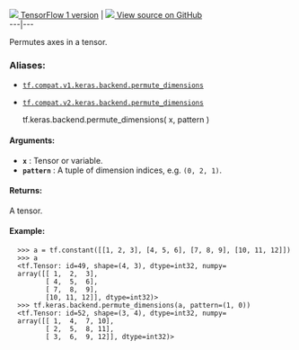 [ ![](https://tensorflow.google.cn/images/tf_logo_32px.png) TensorFlow 1
version](/versions/r1.15/api_docs/python/tf/keras/backend/permute_dimensions)
|  [ ![](https://tensorflow.google.cn/images/GitHub-Mark-32px.png) View source
on GitHub
](https://github.com/tensorflow/tensorflow/blob/r2.0/tensorflow/python/keras/backend.py#L2740-L2768)  
---|---  
  
Permutes axes in a tensor.

### Aliases:

  * [`tf.compat.v1.keras.backend.permute_dimensions`](/api_docs/python/tf/keras/backend/permute_dimensions)
  * [`tf.compat.v2.keras.backend.permute_dimensions`](/api_docs/python/tf/keras/backend/permute_dimensions)

    
    
    tf.keras.backend.permute_dimensions(
        x,
        pattern
    )
    

#### Arguments:

  * **`x`** : Tensor or variable.
  * **`pattern`** : A tuple of dimension indices, e.g. `(0, 2, 1)`.

#### Returns:

A tensor.

#### Example:

    
    
      >>> a = tf.constant([[1, 2, 3], [4, 5, 6], [7, 8, 9], [10, 11, 12]])
      >>> a
      <tf.Tensor: id=49, shape=(4, 3), dtype=int32, numpy=
      array([[ 1,  2,  3],
             [ 4,  5,  6],
             [ 7,  8,  9],
             [10, 11, 12]], dtype=int32)>
      >>> tf.keras.backend.permute_dimensions(a, pattern=(1, 0))
      <tf.Tensor: id=52, shape=(3, 4), dtype=int32, numpy=
      array([[ 1,  4,  7, 10],
             [ 2,  5,  8, 11],
             [ 3,  6,  9, 12]], dtype=int32)>
    

